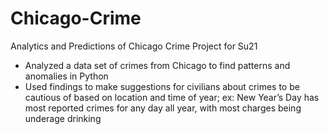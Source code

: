 # Chicago-Crime
Analytics and Predictions of Chicago Crime 
Project for Su21

 - Analyzed a data set of crimes from Chicago to find patterns and anomalies in Python
 - Used findings to make suggestions for civilians about crimes to be cautious of based on location and time of year; 
  ex: New Year’s Day has most reported crimes for any day all year, with most charges being underage drinking
